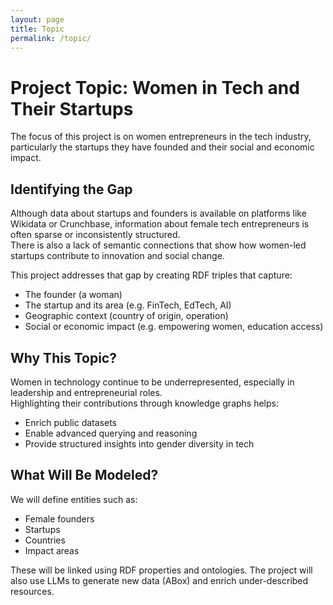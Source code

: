 ```yaml
---
layout: page
title: Topic
permalink: /topic/
---
```


# Project Topic: Women in Tech and Their Startups

The focus of this project is on women entrepreneurs in the tech industry, particularly the startups they have founded and their social and economic impact.

## Identifying the Gap

Although data about startups and founders is available on platforms like Wikidata or Crunchbase, information about female tech entrepreneurs is often sparse or inconsistently structured.  
There is also a lack of semantic connections that show how women-led startups contribute to innovation and social change.

This project addresses that gap by creating RDF triples that capture:
- The founder (a woman)
- The startup and its area (e.g. FinTech, EdTech, AI)
- Geographic context (country of origin, operation)
- Social or economic impact (e.g. empowering women, education access)

## Why This Topic?

Women in technology continue to be underrepresented, especially in leadership and entrepreneurial roles.  
Highlighting their contributions through knowledge graphs helps:
- Enrich public datasets
- Enable advanced querying and reasoning
- Provide structured insights into gender diversity in tech

## What Will Be Modeled?

We will define entities such as:
- Female founders
- Startups
- Countries
- Impact areas

These will be linked using RDF properties and ontologies. The project will also use LLMs to generate new data (ABox) and enrich under-described resources.
